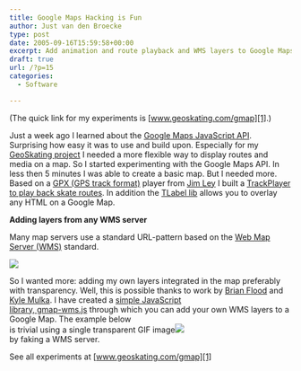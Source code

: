 ```yaml
---
title: Google Maps Hacking is Fun
author: Just van den Broecke
type: post
date: 2005-09-16T15:59:58+00:00
excerpt: Add animation and route playback and WMS layers to Google Maps
draft: true
url: /?p=15
categories:
  - Software

---
```

(The quick link for my experiments is [www.geoskating.com/gmap][1].) 

Just a week ago I learned about the [Google Maps JavaScript API][2]. Surprising how easy it was to use and build upon. Especially for my [GeoSkating project][3] I needed a more flexible way to display routes and media on a map. So I started experimenting with the Google Maps API. In less then 5 minutes I was able to create a basic map. But I needed more. Based on a [GPX (GPS track format)][4] player from [Jim Ley][5] I built a [TrackPlayer to play back skate routes][6]. In addition the [TLabel lib][7] allows you to overlay any HTML on a Google Map. 

**Adding layers from any WMS server** 

Many map servers use a standard URL-pattern based on the [Web Map Server (WMS)][8] standard. 

[<img src="/assets/media/gmap-overlay.jpg" border="0" />][9] 

So I wanted more: adding my own layers integrated in the map preferably with transparency. Well, this is possible thanks to work by [Brian Flood][10] and  
[Kyle Mulka][11]. I have created a [simple JavaScript  
library, gmap-wms.js][12] through which you can add your own WMS layers to a Google Map. The example below  
is trivial using a single transparent GIF image<img src="http://www.geoskating.com/gmap/route-wms.jsp" border="0" />  
by faking a WMS server. 

See all experiments at [www.geoskating.com/gmap][1]

 [1]: http://www.geoskating.com/gmap
 [2]: http://www.google.com/apis/maps
 [3]: http://www.geoskating.com
 [4]: http://www.topografix.com/gpx.asp
 [5]: http://jibbering.com
 [6]: http://www.geoskating.com/gs/player/trackplayer.jsp
 [7]: http://gmaps.tommangan.us/tlabel.html
 [8]: http://www.opengeospatial.org
 [9]: http://www.geoskating.com/gmap/gmap-wms-1.html
 [10]: http://www.spatialdatalogic.com/cs/blogs/brian_flood/archive/2005/07/11/39.aspx
 [11]: http://blog.kylemulka.com/?p=287
 [12]: http://www.geoskating.com/gmap/gmap-wms.js